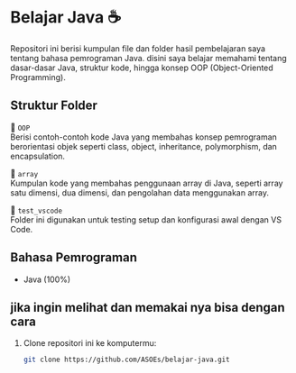# Belajar Java ☕️

Repositori ini berisi kumpulan file dan folder hasil pembelajaran saya tentang bahasa pemrograman Java. disini saya belajar memahami tentang dasar-dasar Java, struktur kode, hingga konsep OOP (Object-Oriented Programming).


## Struktur Folder

📁 `OOP`  
Berisi contoh-contoh kode Java yang membahas konsep pemrograman berorientasi objek seperti class, object, inheritance, polymorphism, dan encapsulation.

📁 `array`  
Kumpulan kode yang membahas penggunaan array di Java, seperti array satu dimensi, dua dimensi, dan pengolahan data menggunakan array.

📁 `test_vscode`  
Folder ini digunakan untuk testing setup dan konfigurasi awal dengan VS Code.

## Bahasa Pemrograman
- Java (100%)

## jika ingin melihat dan memakai nya bisa dengan cara
1. Clone repositori ini ke komputermu:
   ```bash
   git clone https://github.com/ASOEs/belajar-java.git
